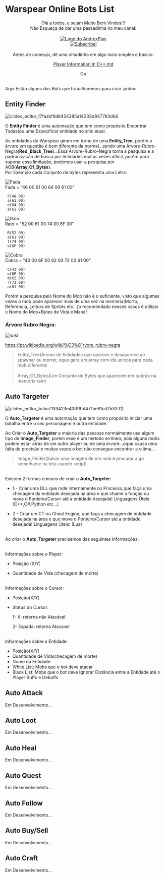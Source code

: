 # Warspear Online Bots List
<div align="center">
  Olá a todos, e sejam Muito Bem Vindos!!!
<br>Não Esqueça de dar uma passadinha no meu canal:
<br>
<br></div>

<div align="center">
  <a href="https://www.youtube.com/@androxplay822">
    <img src="https://github.com/user-attachments/assets/d84fcbe8-9829-4f3c-b68a-9f16db2f88e4" alt="Logo do AndroxPlay" />
  </a>
</div>

<div align="center">
  <a href="https://www.youtube.com/@androxplay822?sub_confirmation=1">
    <img src="https://github.com/user-attachments/assets/669d2a85-a98c-4845-ac71-4d7a139d4efe" alt="Subscribe!" />
  </a>
</div>

<br>
<div align="center">
Antes de começar, dê uma olhadinha em algo mais simples e básico:
  
[Player Information in C++.md](https://github.com/AndroxPlay/Warspear_Online_Hack_Bot/blob/0ebf8ecbdfb7f5549fbb83bcccf73c37a14c68cc/Player%20Information%20in%20C++.md)

Ou


</div>




<br>Aqui Estão alguns dos Bots que trabalharemos para criar juntos:

## Entity Finder
![clideo_editor_17faabf9d8454385a14233d847783db6](https://github.com/user-attachments/assets/c1df88b3-6fc3-47e8-9fd9-2bcabcc5eedb)

O **Entity Finder** é uma automação que tem como propósito Encontrar Todas(ou uma Específica) entidade no sítio atual.

As entidades do Warspear giram em torno de uma **Entity_Tree**, porém a árvore em questão é bem diferente da normal...sendo uma Árvore-Rubro-Negra(**Red_Black_Tree**)...Essa Árvore-Rubro-Negra torna a pesquisa e a padronização de busca por entidades muitas vezes difícil, porém para superar essa limitação, podemos usar a pesquisa por AOB(**Array_Of_Bytes**).
<br>Por Exemplo
cada Conjunto de bytes representa uma Letra: 

![Fada](https://github.com/user-attachments/assets/16c84808-64d5-4c9f-a591-b6c13f8478da)
<br>Fada = "46 00 61 00 64 00 61 00"


```
 F(46 00)
 a(61 00)
 d(64 00)
 a(61 00)
```
![Rato](https://github.com/user-attachments/assets/2fd442b1-a687-4007-95af-789e91ba820c)
<br>Rato = "52 00 61 00 74 00 6F 00"

```
 R(52 00)
 a(61 00)
 t(74 00)
 o(6F 00)
```
![Cobra](https://github.com/user-attachments/assets/a2faee81-4603-40be-84cb-69513ca9fa48)
<br>Cobra = "43 00 6F 00 62 00 72 00 61 00"

```
 C(43 00)
 o(6F 00)
 b(62 00)
 r(72 00)
 a(61 00)
```
Porém a pesquisa pelo Nome do Mob não é o suficiente, visto que algumas vezes o mob pode aparecer mais de uma vez na memória(Morto, Referencia, Leitura de Sprites etc...)o recomendado nesses casos é utilizar o Nome do Mob+Bytes de Vida e Mana!

### Árvore Rubro Negra:
![wiki](https://github.com/user-attachments/assets/8c370684-bd67-4e46-b7b4-d1f248c6cc58)

https://pt.wikipedia.org/wiki/%C3%81rvore_rubro-negra


>Entity_Tree(Árvore de Entidades que aparece e desaparece ao spawnar ou morrer, oque gera um array com ids unicos para cada mob diferente)
><br><br>Array_Of_Bytes(Um Conjunto de Bytes que aparecem em padrão na memoria ram)



## Auto Targeter
![clideo_editor_bc5a7133423e400f9bf4715e81cd2533 (1)](https://github.com/user-attachments/assets/0bd31ac8-d76a-420e-a803-a96394d001e3)

O **Auto_Targeter** é uma automação que tem como propósito iniciar uma batalha entre o seu personagem e outra entidade.

Ao Criar o **Auto_Targeter** a maioria das pessoas normalmente usa algum tipo de **Image_Finder**, porém esse é um metodo errôneo, pois alguns mobs podem estar atrás de um outro player ou de uma árvore...oque causa uma falta de precisão e muitas vezes o bot não consegue encontrar a vítima...

>Image_Finder(Salvar uma imagem de um mob e procurar algo semelhante na tela usando script)

<br>Existem 2 formas comuns de criar o **Auto_Targeter**:

- 1 - Criar uma DLL que rode internamente no Processo,que faça uma checagem da entidade desejada na área e que chame a função ou mova o Ponteiro/Cursor até a entidade desejada! 
  Linguagens Úteis: (C++,C#,Python etc...)
  
- 2 - Criar um CT no Cheat Engine, que faça a checagem de entidade desejada na área e que mova o Ponteiro/Cursor até a entidade desejada! Linguagens Úteis: (Lua)



<br>Ao criar o **Auto_Targeter** precisamos das seguintes informações:

<br>Informações sobre o Player:
  
 - Posição (X/Y)
  
 - Quantidade de Vida (checagem de morte)
  
<br>Informações sobre o Cursor:

 - Posição(X/Y)
  
 - Status do Cursor:
  
    1- X: retorna não Atacável
    
    2- Espada: retorna Atacavel
    

<br>Informações sobre a Entidade:
 - Posição(X/Y)
 - Quantidade de Vida(checagem de morte)
 - Nome da Entidade:
 - White List: Mobs que o bot deve atacar
 - Black List: Mobs que o bot deve Ignorar
  Distância entre a Entidade até o Player
  Buffs e Debuffs
  

## Auto Attack
Em Desenvolvimento...
## Auto Loot
Em Desenvolvimento...
## Auto Heal
Em Desenvolvimento...
## Auto Quest
Em Desenvolvimento...
## Auto Follow
Em Desenvolvimento...
## Auto Buy/Sell
Em Desenvolvimento...
## Auto Craft
Em Desenvolvimento...
